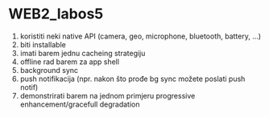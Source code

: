 # WEB2_labos5

1. koristiti neki native API (camera, geo, microphone, bluetooth, battery, …)
2. biti installable
3. imati barem jednu cacheing strategiju
4. offline rad barem za app shell
5. background sync
6. push notifikacija (npr. nakon što prođe bg sync možete poslati push notif)
7. demonstrirati barem na jednom primjeru progressive enhancement/gracefull degradation

